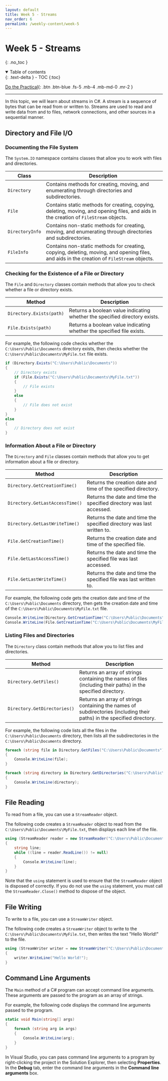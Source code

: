 ```yaml
---
layout: default
title: Week 5 - Streams
nav_order: 6
permalink: /weekly-content/week-5
---
```


# Week 5 - Streams
{: .no_toc }

<details open markdown="block">
  <summary>
    Table of contents
  </summary>
  {: .text-delta }
- TOC
{:toc}
</details>

[Do the Practical](../practicals/week-5){: .btn .btn-blue .fs-5 .mb-4 .mb-md-0 .mr-2 }

---

In this topic, we will learn about streams in C#. A stream is a sequence of bytes that can be read from or written to. Streams are used to read and write data from and to files, network connections, and other sources in a sequential manner.

## Directory and File I/O

### Documenting the File System

The `System.IO` namespace contains classes that allow you to work with files and directories. 

Class | Description
--- | ---
`Directory` | Contains methods for creating, moving, and enumerating through directories and subdirectories.
`File` | Contains static methods for creating, copying, deleting, moving, and opening files, and aids in the creation of `FileStream` objects.
`DirectoryInfo` | Contains non-static methods for creating, moving, and enumerating through directories and subdirectories.
`FileInfo` | Contains non-static methods for creating, copying, deleting, moving, and opening files, and aids in the creation of `FileStream` objects.

### Checking for the Existence of a File or Directory

The `File` and `Directory` classes contain methods that allow you to check whether a file or directory exists.

Method | Description
--- | ---
`Directory.Exists(path)` | Returns a boolean value indicating whether the specified directory exists.
`File.Exists(path)` | Returns a boolean value indicating whether the specified file exists.

For example, the following code checks whether the `C:\Users\Public\Documents` directory exists, then checks whether the `C:\Users\Public\Documents\MyFile.txt` file exists.

```csharp
if (Directory.Exists("C:\Users\Public\Documents"))
{
    // Directory exists
    if (File.Exists("C:\Users\Public\Documents\MyFile.txt"))
    {
        // File exists
    }
    else
    {
        // File does not exist
    }
}
else
{
    // Directory does not exist
}
```

### Information About a File or Directory

The `Directory` and `File` classes contain methods that allow you to get information about a file or directory.

Method | Description
--- | ---
`Directory.GetCreationTime()` | Returns the creation date and time of the specified directory.
`Directory.GetLastAccessTime()` | Returns the date and time the specified directory was last accessed.
`Directory.GetLastWriteTime()` | Returns the date and time the specified directory was last written to.
`File.GetCreationTime()` | Returns the creation date and time of the specified file.
`File.GetLastAccessTime()` | Returns the date and time the specified file was last accessed.
`File.GetLastWriteTime()` | Returns the date and time the specified file was last written to.

For example, the following code gets the creation date and time of the `C:\Users\Public\Documents` directory, then gets the creation date and time of the `C:\Users\Public\Documents\MyFile.txt` file.

```csharp
Console.WriteLine(Directory.GetCreationTime("C:\Users\Public\Documents"));
Console.WriteLine(File.GetCreationTime("C:\Users\Public\Documents\MyFile.txt"));
```

### Listing Files and Directories

The `Directory` class contain methods that allow you to list files and directories.

Method | Description
--- | ---
`Directory.GetFiles()` | Returns an array of strings containing the names of files (including their paths) in the specified directory.
`Directory.GetDirectories()` | Returns an array of strings containing the names of subdirectories (including their paths) in the specified directory.

For example, the following code lists all the files in the `C:\Users\Public\Documents` directory, then lists all the subdirectories in the `C:\Users\Public\Documents` directory.

```csharp
foreach (string file in Directory.GetFiles("C:\Users\Public\Documents"))
{
    Console.WriteLine(file);
}

foreach (string directory in Directory.GetDirectories("C:\Users\Public\Documents"))
{
    Console.WriteLine(directory);
}
```

## File Reading

To read from a file, you can use a `StreamReader` object.

The following code creates a `StreamReader` object to read from the `C:\Users\Public\Documents\MyFile.txt`, then displays each line of the file.

```csharp
using (StreamReader reader = new StreamReader("C:\Users\Public\Documents\MyFile.txt"))
{
    string line;
    while ((line = reader.ReadLine()) != null)
    {
        Console.WriteLine(line);
    }
}
```

Note that the `using` statement is used to ensure that the `StreamReader` object is disposed of correctly. If you do not use the `using` statement, you must call the `StreamReader.Close()` method to dispose of the object.

## File Writing

To write to a file, you can use a `StreamWriter` object.

The following code creates a `StreamWriter` object to write to the `C:\Users\Public\Documents\MyFile.txt`, then writes the text "Hello World!" to the file.

```csharp
using (StreamWriter writer = new StreamWriter("C:\Users\Public\Documents\MyFile.txt"))
{
    writer.WriteLine("Hello World!");
}
```

## Command Line Arguments

The `Main` method of a C# program can accept command line arguments. These arguments are passed to the program as an array of strings.

For example, the following code displays the command line arguments passed to the program.

```csharp
static void Main(string[] args)
{
    foreach (string arg in args)
    {
        Console.WriteLine(arg);
    }
}
```

In Visual Studio, you can pass command line arguments to a program by right-clicking the project in the Solution Explorer, then selecting **Properties**. In the **Debug** tab, enter the command line arguments in the **Command line arguments** box.